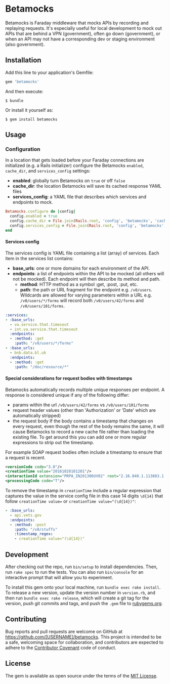 # Betamocks

Betamocks is Faraday middleware that mocks APIs by recording and replaying requests. 
It's especially useful for local development to mock out APIs that are behind a VPN (government),
often go down (government), or when an API may not have a corresponding dev or staging environment (also government).

## Installation

Add this line to your application's Gemfile:

```ruby
gem 'betamocks'
```

And then execute:

    $ bundle

Or install it yourself as:

    $ gem install betamocks

## Usage

### Configuration

In a location that gets loaded before your Faraday connections are initialized (e.g. a Rails initializer)
configure the Betamocks `enabled`, `cache_dir`, and `services_config` settings:

- __enabled__: globally turn Betamocks on `true` or off `false`
- __cache_dir__: the location Betamocks will save its cached response YAML files
- __services_config__: a YAML file that describes which services and endpoints to mock.

``` ruby
Betamocks.configure do |config|
  config.enabled = true
  config.cache_dir = File.join(Rails.root, 'config', 'betamocks', 'cache')
  config.services_config = File.join(Rails.root, 'config', 'betamocks', 'betamocks.yml')
end
```

#### Services config
The services config is YAML file containing a list (array) of services. 
Each item in the services list contains:
- __base_urls__: one or more domains for each environment of the API.
- __endpoints__: a list of endpoints within the API to be mocked (all others will not be mocked).
Each endpoint will then describe its method and path.
  - __method__: HTTP method as a symbol :get, :post, :put, etc.
  - __path__: the path or URL fragment for the endpoint e.g. `/v0/users`.
  Wildcards are allowed for varying parameters within a URL e.g. `/v0/users/*/forms`
  will record both `/v0/users/42/forms` and `/v0/users/101/forms`.
  
```yaml
:services:
- :base_urls:
  - va.service.that.timesout
  - int.va.service.that.timesout
  :endpoints:
  - :method: :get
    :path: "/v0/users/*/forms"
- :base_urls:
  - bnb.data.bl.uk
  :endpoints:
  - :method: :get
    :path: "/doc/resource/*"
```

#### Special considerations for request bodies with timestamps
Betamocks automatically records multiple unique responses per endpoint. 
A response is considered unique if any of the following differ:
- params within the url `/v0/users/42/forms` vs `/v0/users/101/forms`
- request header values (other than 'Authorization' or 'Date' which are automatically stripped)
- the request body
If the body contains a timestamp that changes on every request, 
even though the rest of the body remains the same, it will cause Betamocks to record
a new cache file rather than loading the existing file. To get around this you can
add one or more regular expressions to strip out the timestamp.

For example SOAP request bodies often include a timestamp to ensure that a request is recent.

```xml
<versionCode code="3.0"/>
<creationTime value="20161028101201"/>
<interactionId extension="PRPA_IN201306UV02" root="2.16.840.1.113883.1.6"/>
<processingCode code="T"/>
```

To remove the timestamp in `creationTime` include a regular expression that captures the value in the service config file
in this case 14 digits `\d{14}` that follow `creationTime value=` or `creationTime value="(\d{14})"`:
```yaml
- :base_urls:
  - api.vets.gov
  :endpoints:
  - :method: :post
    :path: "/v0/stuffs"
    :timestamp_regex:
    - creationTime value="(\d{14})"
```

## Development

After checking out the repo, run `bin/setup` to install dependencies. Then, run `rake spec` to run the tests. You can also run `bin/console` for an interactive prompt that will allow you to experiment.

To install this gem onto your local machine, run `bundle exec rake install`. To release a new version, update the version number in `version.rb`, and then run `bundle exec rake release`, which will create a git tag for the version, push git commits and tags, and push the `.gem` file to [rubygems.org](https://rubygems.org).

## Contributing

Bug reports and pull requests are welcome on GitHub at https://github.com/[USERNAME]/betamocks. This project is intended to be a safe, welcoming space for collaboration, and contributors are expected to adhere to the [Contributor Covenant](http://contributor-covenant.org) code of conduct.


## License

The gem is available as open source under the terms of the [MIT License](http://opensource.org/licenses/MIT).

